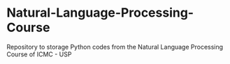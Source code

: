 # Natural-Language-Processing-Course
Repository to storage Python codes from the Natural Language Processing Course of ICMC - USP
